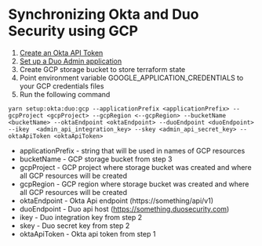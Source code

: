 # Synchronizing Okta and Duo Security using GCP

1. [Create an Okta API Token](https://developer.okta.com/docs/guides/create-an-api-token/create-the-token/)
2. [Set up a Duo Admin application](https://duo.com/docs/adminapi#first-steps)
3. Create GCP storage bucket to store terraform state
4. Point environment variable GOOGLE_APPLICATION_CREDENTIALS to your GCP credentials files
5. Run the following command
```
yarn setup:okta:duo:gcp --applicationPrefix <applicationPrefix> --gcpProject <gcpProject> --gcpRegion <--gcpRegion> --bucketName <bucketName> --oktaEndpoint <oktaEndpoint> --duoEndpoint <duoEndpoint> --ikey  <admin_api_integration_key> --skey <admin_api_secret_key> --oktaApiToken <oktaApiToken>
```
* applicationPrefix - string that will be used in names of GCP resources
* bucketName - GCP storage bucket from step 3
* gcpProject - GCP project where storage bucket was created and where all GCP resources will be created
* gcpRegion - GCP region where storage bucket was created and where all GCP resources will be created
* oktaEndpoint - Okta Api endpoint (https://something/api/v1)
* duoEndpoint - Duo api host (https://something.duosecurity.com)
* ikey - Duo integration key from step 2
* skey - Duo secret key from step 2
* oktaApiToken - Okta api token from step 1

